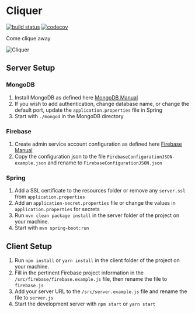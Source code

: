 # Cliquer

[![build status](https://travis-ci.com/PaulkaToast/cliquer.svg?token=P1VkBSZBd3mmuXRPmzZ6&branch=master)](https://travis-ci.org/PaulkaToast/cliquer.svg?branch=master)
[![codecov](https://codecov.io/gh/PaulkaToast/cliquer/branch/master/graph/badge.svg?token=qvTUmklxrz)](https://codecov.io/gh/PaulkaToast/cliquer)


Come clique away

![Cliquer](https://imgur.com/a/n8fz3yC)

## Server Setup
### MongoDB
1. Install MongoDB as defined here [MongoDB Manual](https://docs.mongodb.com/manual/installation/ "MongoDB Installation Manual")
2. If you wish to add authentication, change database name, or change the default port, update the `application.properties` file in Spring
3. Start with `./mongod` in the MongoDB directory
### Firebase
1. Create admin service account configuration as defined here [Firebase Manual](https://firebase.google.com/docs/database/rest/auth "Google Firebase REST Manual")
2. Copy the configuration json to the file `FirebaseConfigurationJSON-example.json` and rename to `FirebaseConfigurationJSON.json`
### Spring
1. Add a SSL certificate to the resources folder or remove any `server.ssl` from `application.properties`
2. Add an `application-secret.properties` file or change the values in `application.properties` for secrets
3. Run `mvn clean package install` in the server folder of the project on your machine.
4. Start with `mvn spring-boot:run`

## Client Setup
1. Run `npm install` or `yarn install` in the client folder of the project on your machine.
2. Fill in the pertinent Firebase project information in the `/src/firebase/firebase.example.js` file, then rename the file to `firebase.js`
3. Add your server URL to the `/src/server.example.js` file and rename the file to `server.js`
4. Start the development server with `npm start` or `yarn start`
